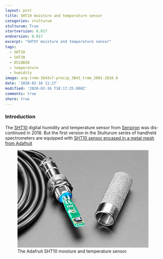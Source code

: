 ```yaml
---
layout: post
title: SHT10 moisture and temperature sensor
categories: stulturum
stulturum: True
startversion: 0.017
endversion: 0.017
excerpt: "SHTXY moisture and temperature sensor"
tags:
  - SHT10
  - SHT30
  - DS18B20
  - temperature
  - humidity
image: avg-trmm-3b43v7-precip_3B43_trmm_2001-2016_A
date: '2020-02-16 11:27'
modified: '2020-02-16 T18:17:25.000Z'
comments: true
share: true
---
```

<script src="https://karttur.github.io/common/assets/js/karttur/togglediv.js"></script>

### Introduction

The [SHT10](https://www.sensirion.com/en/environmental-sensors/humidity-sensors/digital-humidity-sensors-for-accurate-measurements/) digital humidity and temperature sensor from [Sensiron](https://www.sensirion.com) was dis-continued in 2018. But the first version in the Stulturum series of handheld spectrometers are equipped with [SHT10 sensor encased in a metal mesh from Adafruit](https://www.adafruit.com/product/1298)

<figure>
<img src="../../images/sensor-SHT10-SM-temp-adafruit.png">
<figcaption> The Adafruit SHT10 moisture and temperature sensor. </figcaption>
</figure>
